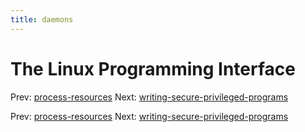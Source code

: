 ```yaml
---
title: daemons
---
```


# The Linux Programming Interface

Prev: [process-resources](process-resources.md)
Next:
[writing-secure-privileged-programs](writing-secure-privileged-programs.md)

Prev: [process-resources](process-resources.md)
Next:
[writing-secure-privileged-programs](writing-secure-privileged-programs.md)
